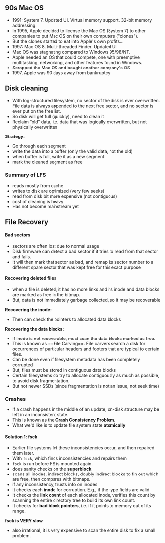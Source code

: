 ## 90s Mac OS
 - 1991: System 7. Updated UI. Virtual memory support. 32-bit memory addressing.
- In 1995, Apple decided to license the Mac OS (System 7) to other companies to put Mac OS on their own computers ("clones").
- But the clones started to eat into Apple's own profits...
- 1997: Mac OS 8. Multi-threaded Finder. Updated UI
- Mac OS was stagnating compared to Windows 95/98/NT.
- Apple needed an OS that could compete, one with preemptive multitasking, networking, and other features found in Windows.
- Scrapped the Mac OS and bought another company's OS
- 1997, Apple was 90 days away from bankruptcy

## Disk cleaning 
- With log-structured filesystem, no sector of the disk is ever overwritten. File data is always appended to the next free sector, and no sector is ever put on the free list.
- So disk will get full (quickly), need to clean it 
- Reclaim “old” data, i.e. data that was logically overwritten, but not physically overwritten

**Strategy:**
- Go through each segment
- write the data into a buffer (only the valid data, not the old)
- when buffer is full, write it as a new segment 
- mark the cleaned segment as free

### Summary of LFS 
- reads mostly from cache
- writes to disk are optimized (very few seeks)
- read from disk bit more expensive (not contiguous)
- cost of cleaning is heavy
- Has not become mainstream yet 

## File Recovery
#### Bad sectors
- sectors are often lost due to normal usage
- Disk firmware can detect a bad sector if it tries to read from that sector and fails. 
- It will then mark that sector as bad, and remap its sector number to a different spare sector that was kept free for this exact purpose

#### Recovering deleted files 
- when a file is deleted, it has no more links and its inode and data blocks are marked as free in the bitmap.
- But, data is not immediately garbage collected, so it may be recoverable

**Recovering the inode:**
- Then can check the pointers to allocated data blocks

**Recovering the data blocks:**
- If inode is not recoverable, must scan the data blocks marked as free. 
- This is known as ==File Carving==. File carvers search a disk for occurrences of particular headers and footers that are typical to certain files.
- Can be done even if filesystem metadata has been completely corrupted
- But, files must be stored in contiguous data blocks 
- Certain filesystems do try to allocate contiguously as much as possible, to avoid disk fragmentation.
- But not newer SSDs (since fragmentation is not an issue, not seek time)

### Crashes
- If a crash happens in the middle of an update, on-disk structure may be left in an inconsistent state.
- This is known as the **Crash Consistency Problem**. 
- What we'd like is to update file system state **atomically**
#### Solution 1: fsck
- Earlier file systems let these inconsistencies occur, and then repaired them later.
- With `fsck`, which finds inconsistencies and repairs them
- `fsck` is run before FS is mounted again. 
- does sanity checks on the **superblock**
- scans all inodes, indirect blocks, doubly indirect blocks to fin out which are free, then compares with bitmaps. 
- if any inconsistency, trusts info on inodes
- It checks each **inode** for corruption. E.g., if the type fields are valid
- It checks the **link count** of each allocated inode, verifies this count by scanning the entire directory tree to build its own link count.
- It checks for **bad block pointers**, i.e. if it points to memory out of its range.

**fsck is VERY slow**
- also irrational, it is very expensive to scan the entire disk to fix a small problem.

